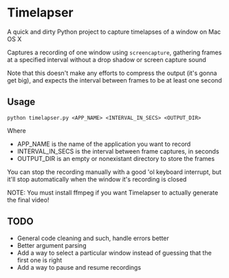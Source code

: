 Timelapser
==========

A quick and dirty Python project to capture timelapses of a window on Mac OS X

Captures a recording of one window using `screencapture`, gathering frames at a specified interval without a drop shadow or screen capture sound

Note that this doesn't make any efforts to compress the output (it's gonna get big), and expects the interval between frames to be at least one second

Usage
-----

`python timelapser.py <APP_NAME> <INTERVAL_IN_SECS> <OUTPUT_DIR>`

Where
* APP_NAME is the name of the application you want to record
* INTERVAL_IN_SECS is the interval between frame captures, in seconds
* OUTPUT_DIR is an empty or nonexistant directory to store the frames

You can stop the recording manually with a good 'ol keyboard interrupt, but it'll stop automatically when the window it's recording is closed

NOTE: You must install ffmpeg if you want Timelapser to actually generate the final video!

TODO
----

* General code cleaning and such, handle errors better
* Better argument parsing
* Add a way to select a particular window instead of guessing that the first one is right
* Add a way to pause and resume recordings
